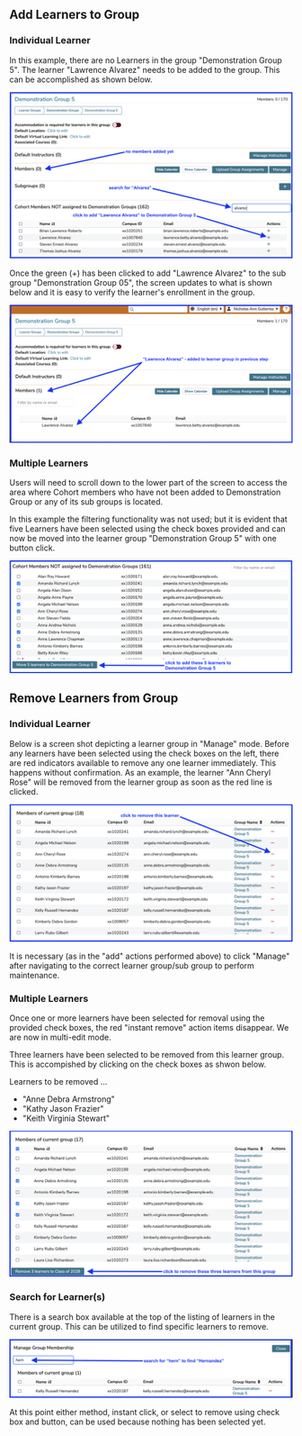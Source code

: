 ## Add Learners to Group

### Individual Learner

In this example, there are no Learners in the group "Demonstration Group 5". The learner "Lawrence Alvarez" needs to be added to the group. This can be accomplished as shown below.

![no learners yet](../../images/edit_learner_group/group_membership/no_learners_yet.png)

Once the green (+) has been clicked to add "Lawrence Alvarez" to the sub group "Demonstration Group 05", the screen updates to what is shown below and it is easy to verify the learner's enrollment in the group.

![added to the learner group](../../images/edit_learner_group/group_membership/learner_added.png)

### Multiple Learners

Users will need to scroll down to the lower part of the screen to access the area where Cohort members who have not been added to Demonstration Group or any of its sub groups is located.

In this example the filtering functionality was not used; but it is evident that five Learners have been selected using the check boxes provided and can now be moved into the learner group "Demonstration Group 5" with one button click.

![Add multiple learners](../../images/edit_learner_group/group_membership/add_multiple_Learners.png)

## Remove Learners from Group

### Individual Learner
Below is a screen shot depicting a learner group in "Manage" mode. Before any learners have been selected using the check boxes on the left, there are red indicators available to remove any one learner immediately. This happens without confirmation. As an example, the learner "Ann Cheryl Rose" will be removed from the learner group as soon as the red line is clicked.

![Remove one learner](../../images/edit_learner_group/group_membership/remove_one_learner.png)

It is necessary (as in the "add" actions performed above) to click "Manage" after navigating to the correct learner group/sub group to perform maintenance.

### Multiple Learners

Once one or more learners have been selected for removal using the provided check boxes, the red "instant remove" action items disappear. We are now in multi-edit mode. 

Three learners have been selected to be removed from this learner group. This is accompished by clicking on the check boxes as shwon below.

Learners to be removed ...
* "Anne Debra Armstrong"
* "Kathy Jason Frazier"
* "Keith Virginia Stewart"

![Remove multiple learners](../../images/edit_learner_group/group_membership/remove_multiple_learners.png)

### Search for Learner(s)

There is a search box available at the top of the listing of learners in the current group. This can be utilized to find specific learners to remove.

![search for learner to remove](../../images/edit_learner_group/group_membership/search_for_learners.png)

At this point either method, instant click, or select to remove using check box and button, can be used because nothing has been selected yet.

